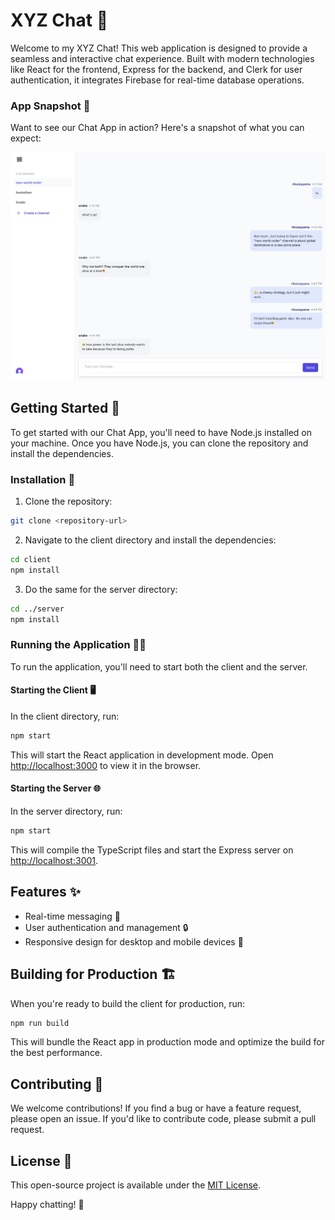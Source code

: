 # XYZ Chat 📱

Welcome to my XYZ Chat! This web application is designed to provide a seamless and interactive chat experience. Built with modern technologies like React for the frontend, Express for the backend, and Clerk for user authentication, it integrates Firebase for real-time database operations.

### App Snapshot 📸
Want to see our Chat App in action? Here's a snapshot of what you can expect:

![Chat App Interface](./assets/screenshot.jpeg)

## Getting Started 🚀

To get started with our Chat App, you'll need to have Node.js installed on your machine. Once you have Node.js, you can clone the repository and install the dependencies.

### Installation 🔧

1. Clone the repository:
```bash
git clone <repository-url>
```

2. Navigate to the client directory and install the dependencies:
```bash
cd client
npm install
```

3. Do the same for the server directory:
```bash
cd ../server
npm install
```

### Running the Application 🏃‍♂️

To run the application, you'll need to start both the client and the server.

#### Starting the Client 🖥️

In the client directory, run:
```bash
npm start
```

This will start the React application in development mode. Open [http://localhost:3000](http://localhost:3000) to view it in the browser.

#### Starting the Server 🌐

In the server directory, run:
```bash
npm start
```

This will compile the TypeScript files and start the Express server on [http://localhost:3001](http://localhost:3001).

## Features ✨

- Real-time messaging 💬
- User authentication and management 🔒
- Responsive design for desktop and mobile devices 📲

## Building for Production 🏗️

When you're ready to build the client for production, run:
```bash
npm run build
```

This will bundle the React app in production mode and optimize the build for the best performance.

## Contributing 🤝

We welcome contributions! If you find a bug or have a feature request, please open an issue. If you'd like to contribute code, please submit a pull request.

## License 📄

This open-source project is available under the [MIT License](LICENSE).

Happy chatting! 🚀

